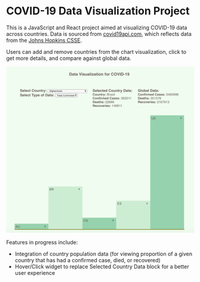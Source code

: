 # COVID-19 Data Visualization Project
This is a JavaScript and React project aimed at visualizing COVID-19 data across countries. Data is sourced from [covid19api.com](https://covid19api.com/), which reflects data from the [Johns Hopkins CSSE](https://github.com/CSSEGISandData/COVID-19). 

Users can add and remove countries from the chart visualization, click to get more details, and compare against global data. 

![image](./overview2.png)

Features in progress include:
* Integration of country population data (for viewing proportion of a given country that has had a confirmed case, died, or recovered)
* Hover/Click widget to replace Selected Country Data block for a better user experience
